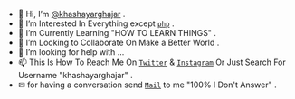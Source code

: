 - 👋 Hi, I’m [@khashayarghajar](https://github.com/khashayarghajar) .
- 👀 I’m Interested In Everything except [`php`](https://www.php.net) .
- 🌱 I’m Currently Learning "HOW TO LEARN THINGS" .
- 💞️ I’m Looking to Collaborate On Make a Better World .
- 🤝 I’m looking for help with ...
- 📫 This Is How To Reach Me On [`Twitter`](https://twitter.com/khashayarghajar) & [`Instagram`](https://www.instagram.com/khashayarghajar) Or Just Search For Username "khashayarghajar" .
- ✉ for having a conversation send [`Mail`](mailto:khashayarghajar7@gmail.com) to me "100% I Don't Answer" .


<!---  > text


- this `./README.md` has all the definitions and descriptions .
--->


<!--- 
Just Search For Username "khashayarghajar" . 
--->

<!---
khashayarghajar/khashayarghajar is a ✨ special ✨ repository because its `README.md` (this file) appears on your GitHub profile.
You can click the Preview link to take a look at your changes.
--->
